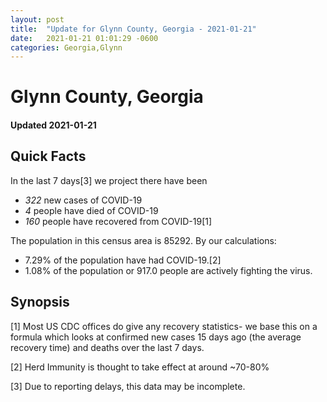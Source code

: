 ```yaml
---
layout: post
title:  "Update for Glynn County, Georgia - 2021-01-21"
date:   2021-01-21 01:01:29 -0600
categories: Georgia,Glynn
---
```


# Glynn County, Georgia
#### Updated 2021-01-21

## Quick Facts

In the last 7 days[3] we project there have been
- *322* new cases of COVID-19
- *4* people have died of COVID-19
- *160* people have recovered from COVID-19[1]

The population in this census area is 85292. By our calculations:
- 7.29% of the population have had COVID-19.[2]
- 1.08% of the population or 917.0 people are actively fighting the virus.

## Synopsis




[1] Most US CDC offices do give any recovery statistics- we base this on a formula which looks at confirmed new cases
15 days ago (the average recovery time) and deaths over the last 7 days.

[2] Herd Immunity is thought to take effect at around ~70-80%

[3] Due to reporting delays, this data may be incomplete.
 
    